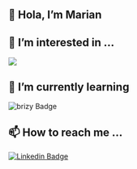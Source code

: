 ## 👋 Hola, I’m Marian
## 👀 I’m interested in ...
![](https://img.shields.io/badge/figma-informational?style=flat&logo=figma&logoColor=ColorName&color=black)

## 🌱 I’m currently learning 
![brizy Badge](https://img.shields.io/badge/Brizy-website%20builder%20-blue)

## 📫 How to reach me ...

[![Linkedin Badge](https://img.shields.io/badge/-LinkedIn-blue?style=flat&logo=Linkedin&logoColor=ColorName&color=black&link=https://www.linkedin.com/in/marianmartinez-84aa43199/)](https://www.linkedin.com/in/marianmartinez-84aa43199/) 


